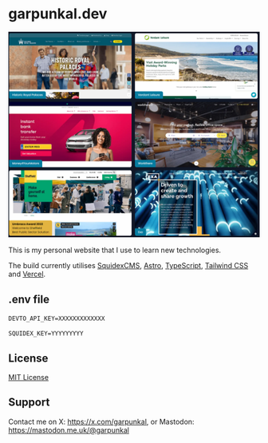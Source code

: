 # garpunkal.dev

![Screenshot of website](/screens/screenshot1.png)

This is my personal website that I use to learn new technologies.

The build currently utilises [SquidexCMS](https://squidex.io), [Astro](https://astro.build/), [TypeScript](https://www.typescriptlang.org/), [Tailwind CSS](https://tailwindcss.com/) and [Vercel](https://vercel.com/).


## .env file
```
DEVTO_API_KEY=XXXXXXXXXXXXX
```
```
SQUIDEX_KEY=YYYYYYYYY
```
## License 
[MIT License](LICENSE.md)
    
## Support
Contact me on X: https://x.com/garpunkal, or Mastodon: https://mastodon.me.uk/@garpunkal